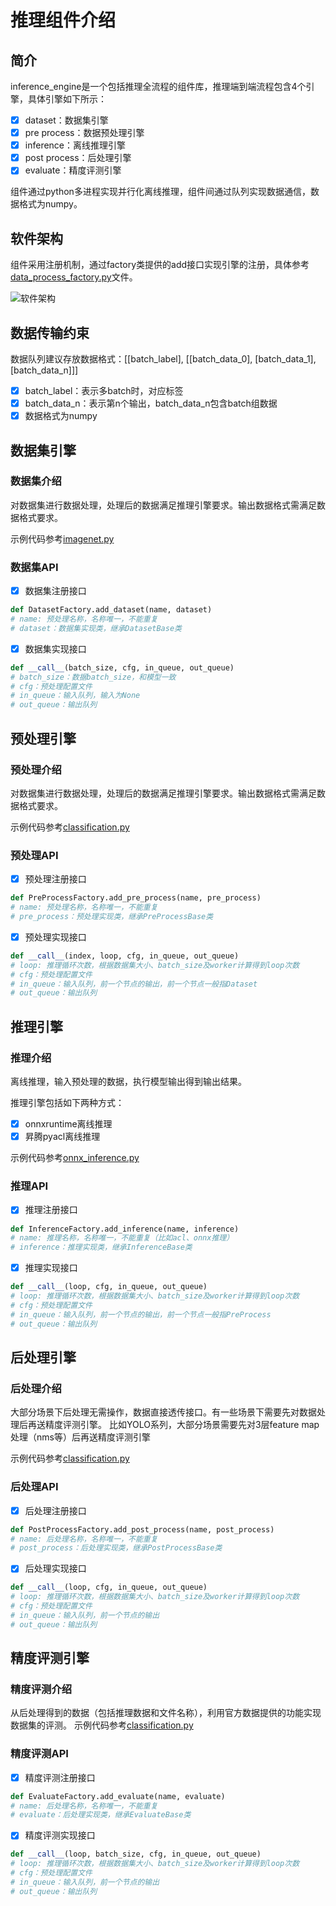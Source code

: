 # 推理组件介绍

## 简介

inference_engine是一个包括推理全流程的组件库，推理端到端流程包含4个引擎，具体引擎如下所示：

- [x] dataset：数据集引擎
- [x] pre process：数据预处理引擎
- [x] inference：离线推理引擎
- [x] post process：后处理引擎
- [x] evaluate：精度评测引擎

组件通过python多进程实现并行化离线推理，组件间通过队列实现数据通信，数据格式为numpy。

## 软件架构

组件采用注册机制，通过factory类提供的add接口实现引擎的注册，具体参考[data_process_factory.py](./data_process_factory.py)文件。

![软件架构](../../docs/img/inference.png)

## 数据传输约束

数据队列建议存放数据格式：[[batch_label], [[batch_data_0], [batch_data_1], [batch_data_n]]]

- [x] batch_label：表示多batch时，对应标签
- [x] batch_data_n：表示第n个输出，batch_data_n包含batch组数据
- [x] 数据格式为numpy

## 数据集引擎

### 数据集介绍

对数据集进行数据处理，处理后的数据满足推理引擎要求。输出数据格式需满足数据格式要求。

示例代码参考[imagenet.py](datasets/vision/imagenet.py)

### 数据集API

- [x] 数据集注册接口

```python
def DatasetFactory.add_dataset(name, dataset)
# name: 预处理名称，名称唯一，不能重复
# dataset：数据集实现类，继承DatasetBase类
```

- [x] 数据集实现接口

```python
def __call__(batch_size, cfg, in_queue, out_queue)
# batch_size：数据batch_size，和模型一致
# cfg：预处理配置文件
# in_queue：输入队列，输入为None
# out_queue：输出队列
```

## 预处理引擎

### 预处理介绍

对数据集进行数据处理，处理后的数据满足推理引擎要求。输出数据格式需满足数据格式要求。

示例代码参考[classification.py](pre_process/vision/classification.py)

### 预处理API

- [x] 预处理注册接口

```python
def PreProcessFactory.add_pre_process(name, pre_process)
# name: 预处理名称，名称唯一，不能重复
# pre_process：预处理实现类，继承PreProcessBase类
```

- [x] 预处理实现接口

```python
def __call__(index, loop, cfg, in_queue, out_queue)
# loop: 推理循环次数，根据数据集大小、batch_size及worker计算得到loop次数
# cfg：预处理配置文件
# in_queue：输入队列，前一个节点的输出，前一个节点一般指Dataset
# out_queue：输出队列
```

## 推理引擎

### 推理介绍

离线推理，输入预处理的数据，执行模型输出得到输出结果。

推理引擎包括如下两种方式：

- [x] onnxruntime离线推理
- [x] 昇腾pyacl离线推理

示例代码参考[onnx_inference.py](./inference/onnx_inference.py)

### 推理API

- [x] 推理注册接口

```python
def InferenceFactory.add_inference(name, inference)
# name: 推理名称，名称唯一，不能重复（比如acl、onnx推理）
# inference：推理实现类，继承InferenceBase类
```

- [x] 推理实现接口

```python
def __call__(loop, cfg, in_queue, out_queue)
# loop: 推理循环次数，根据数据集大小、batch_size及worker计算得到loop次数
# cfg：预处理配置文件
# in_queue：输入队列，前一个节点的输出，前一个节点一般指PreProcess
# out_queue：输出队列
```

## 后处理引擎

### 后处理介绍

大部分场景下后处理无需操作，数据直接透传接口。有一些场景下需要先对数据处理后再送精度评测引擎。
比如YOLO系列，大部分场景需要先对3层feature map处理（nms等）后再送精度评测引擎

示例代码参考[classification.py](./post_process/vision/classification.py)

### 后处理API

- [x] 后处理注册接口

```python
def PostProcessFactory.add_post_process(name, post_process)
# name: 后处理名称，名称唯一，不能重复
# post_process：后处理实现类，继承PostProcessBase类
```

- [x] 后处理实现接口

```python
def __call__(loop, cfg, in_queue, out_queue)
# loop: 推理循环次数，根据数据集大小、batch_size及worker计算得到loop次数
# cfg：预处理配置文件
# in_queue：输入队列，前一个节点的输出
# out_queue：输出队列
```

## 精度评测引擎

### 精度评测介绍

从后处理得到的数据（包括推理数据和文件名称），利用官方数据提供的功能实现数据集的评测。
示例代码参考[classification.py](./evaluate/vision/classification.py)

### 精度评测API

- [x] 精度评测注册接口

```python
def EvaluateFactory.add_evaluate(name, evaluate)
# name: 后处理名称，名称唯一，不能重复
# evaluate：后处理实现类，继承EvaluateBase类
```

- [x] 精度评测实现接口

```python
def __call__(loop, batch_size, cfg, in_queue, out_queue)
# loop: 推理循环次数，根据数据集大小、batch_size及worker计算得到loop次数
# cfg：预处理配置文件
# in_queue：输入队列，前一个节点的输出
# out_queue：输出队列
```
